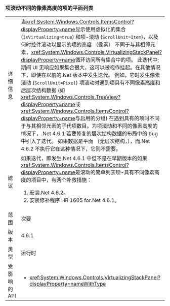 ### <a name="item-scrolling-a-flat-list-with-items-of-different-pixel-height"></a>项滚动不同的像素高度的项的平面列表

|   |   |
|---|---|
|详细信息|当<xref:System.Windows.Controls.ItemsControl?displayProperty=name>显示使用虚拟化的集合 (<code>IsVirtualizing=true</code>) 和项-滚动 (<code>ScrollUnit=Item</code>)，以及何时控件滚动以显示的项的高度 （像素） 不同于与其相邻元素，<xref:System.Windows.Controls.VirtualizingStackPanel?displayProperty=name>循环访问所有集合中的项。 此迭代中; 期间 UI 无响应如果集合很大，这可以被视作挂起。在其他情况下，即使在以前的.Net 版本中发生迭代。 例如，它时发生像素滚动 (<code>ScrollUnit=Pixel</code>) 项滚动时遇到项具有不同像素高度和后层次结构数据 (如<xref:System.Windows.Controls.TreeView?displayProperty=name>或<xref:System.Windows.Controls.ItemsControl?displayProperty=name>与启用的分组) 在遇到具有的项时不同于与其相邻元素的子代项数目。为项滚动和不同的像素高度的情况下，.Net 4.6.1 若要修复的层次结构数据的布局中的 bug 中引入了迭代。  如果数据是平面 （无层次结构，），而.Net 4.6.2 不执行它在这种情况下，它则不需要。|
|建议|如果迭代，即发生.Net 4.6.1 中但不是在早期版本的如果<xref:System.Windows.Controls.ItemsControl?displayProperty=name>是滚动的简单列表项-具有不同像素高度的项目中，有两个补救措施：<ol><li>安装.Net 4.6.2。</li><li>安装修补程序 HR 1605 for.Net 4.6.1。</li></ol>|
|范围|次要|
|版本|4.6.1|
|类型|运行时|
|受影响的 API|<ul><li><xref:System.Windows.Controls.VirtualizingStackPanel?displayProperty=nameWithType></li></ul>|

